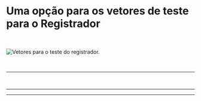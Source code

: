 # Uma opção para os vetores de teste para o Registrador

<br>

![**Vetores para o teste do registrador.**](../imagensQuartus/registrador_Config_Simulacao-cortado.png  "Vetores de Teste para o Registrador")

<br>

***

<br>

***

***

<!-- FIM -->
